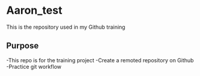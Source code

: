 # Aaron_test
This is the repository used in my Github training

## Purpose

-This repo is for the training project
-Create a remoted repository on Github
-Practice git workflow
